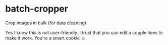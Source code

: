 # batch-cropper
Crop images in bulk (for data cleaning)

Yes I know this is not user-friendly. I trust that you can edit a couple lines to make it work. You're a smart cookie ☺
